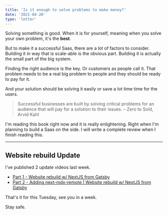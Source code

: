 ```yaml
---
title: 'Is it enough to solve problems to make money?'
date: '2021-04-20'
type: 'letter'
---
```


Solving something is good. When it is for yourself, meaning when you solve your own problem, it's the **best**.

But to make it a successful Saas, there are a lot of factors to consider. Building it in way that is scale-able is the obvious part. Building it is actually the small part of the big system.

Finding the right audience is the key. Or customers as people call it. That problem needs to be a real big problem to people and they should be ready to pay for it.

And your solution should be solving it easily or save a lot time time for the users.

> Successful businesses are built by solving critical problems for an audience that will pay for a solution to their issues.
> – Zero to Sold, Arvid Kahl

I'm reading this book right now and it is really enlightening. Right when I'm planning to build a Saas on the side. I will write a complete review when I finish reading this.

---

## Website rebuild Update

I've published 2 update videos last week.

- [Part 1 - Website rebuild w/ NextJS from Gatsby](https://www.youtube.com/watch?v=ZzDjDYqDkbI)
- [Part 2 - Adding next-mdx-remote | Website rebuild w/ NextJS from Gatsby](https://www.youtube.com/watch?v=8JVR7Lgw8LY)

That's it for this Tuesday, see you in a week.

Stay safe.
